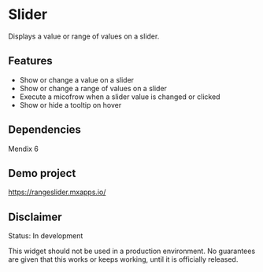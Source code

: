 # Slider
Displays a value or range of values on a slider.

## Features
* Show or change a value on a slider
* Show or change a range of values on a slider
* Execute a micofrow when a slider value is changed or clicked
* Show or hide a tooltip on hover

## Dependencies
Mendix 6

## Demo project
https://rangeslider.mxapps.io/

## Disclaimer
Status: In development

This widget should not be used in a production environment.
No guarantees are given that this works or keeps working, until it is officially released.
